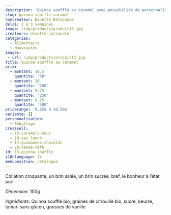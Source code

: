 ```yaml
---
description: 'Quinoa soufflé au caramel avec possibilité de personnaliser l''emballage '
slug: quinoa-souffle-caramel
nomcreateur: Dinette Nationale
delai: 2 à 3 semaines
image: /img/products/produit13.jpg
createurs: dinette-nationale
categories:
  - Alimentaire
  - Nouveautés
images:
 - url: /img/products/produit13.jpg
title: Quinoa soufflé au caramel
prix:
  - montant: 10.5
    quantite: '50'
  - montant: 10
    quantite: '100'
  - montant: 9.75
    quantite: '250'
  - montant: 9.25
    quantite: '500'
pricerange: '9,25$ à 10,50$'
variante: []
personnalisation:
  - Emballage
crosssell:
  - 15-caramels-mous
  - 10-sac-lunch
  - 14-guimauves-chocolat
  - 20-tasse-cafe
id: 13-quinoa-souffle
i18nlanguage: fr
menuposition: catalogue
---
```

Collation croquante, un brin salée, un brin sucrée, bref, le bonheur à l’état pur!

_Dimension_: 150g

_Ingrédients_: Quinoa soufflé bio, graines de citrouille bio, sucre, beurre, tamari sans gluten, gousses de vanille




